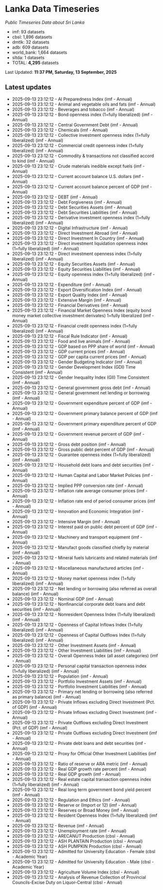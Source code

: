 # Lanka Data Timeseries
*Public Timeseries Data about Sri Lanka*

* imf: 93 datasets
* cbsl: 1,896 datasets
* dmtlk: 32 datasets
* adb: 609 datasets
* world_bank: 1,664 datasets
* sltda: 1 datasets
* TOTAL: **4,295** datasets

Last Updated: **11:37 PM, Saturday, 13 September, 2025**

## Latest updates

* 2025-09-13 23:12:12 - AI Preparedness Index (imf - Annual)
* 2025-09-13 23:12:12 - Animal and vegetable oils and fats (imf - Annual)
* 2025-09-13 23:12:12 - Beverages and tobacco (imf - Annual)
* 2025-09-13 23:12:12 - Bond openness index (1=fully liberalized) (imf - Annual)
* 2025-09-13 23:12:12 - Central Government Debt (imf - Annual)
* 2025-09-13 23:12:12 - Chemicals (imf - Annual)
* 2025-09-13 23:12:12 - Collective investment openness index (1=fully liberalized) (imf - Annual)
* 2025-09-13 23:12:12 - Commercial credit openness index (1=fully liberalized) (imf - Annual)
* 2025-09-13 23:12:12 - Commodity & transactions not classified accord to kind (imf - Annual)
* 2025-09-13 23:12:12 - Crude materials inedible except fuels (imf - Annual)
* 2025-09-13 23:12:12 - Current account balance U.S. dollars (imf - Annual)
* 2025-09-13 23:12:12 - Current account balance percent of GDP (imf - Annual)
* 2025-09-13 23:12:12 - DEBT (imf - Annual)
* 2025-09-13 23:12:12 - Debt Forgiveness (imf - Annual)
* 2025-09-13 23:12:12 - Debt Securities Assets (imf - Annual)
* 2025-09-13 23:12:12 - Debt Securities Liabilities (imf - Annual)
* 2025-09-13 23:12:12 - Derivative investment openness index (1=fully liberalized) (imf - Annual)
* 2025-09-13 23:12:12 - Digital Infrastructure (imf - Annual)
* 2025-09-13 23:12:12 - Direct Investment Abroad (imf - Annual)
* 2025-09-13 23:12:12 - Direct Investment In Country (imf - Annual)
* 2025-09-13 23:12:12 - Direct investment liquidation openness index (1=fully liberalized) (imf - Annual)
* 2025-09-13 23:12:12 - Direct investment openness index (1=fully liberalized) (imf - Annual)
* 2025-09-13 23:12:12 - Equity Securities Assets (imf - Annual)
* 2025-09-13 23:12:12 - Equity Securities Liabilities (imf - Annual)
* 2025-09-13 23:12:12 - Equity openness index (1=fully liberalized) (imf - Annual)
* 2025-09-13 23:12:12 - Expenditure (imf - Annual)
* 2025-09-13 23:12:12 - Export Diversification Index (imf - Annual)
* 2025-09-13 23:12:12 - Export Quality Index (imf - Annual)
* 2025-09-13 23:12:12 - Extensive Margin (imf - Annual)
* 2025-09-13 23:12:12 - Financial Derivatives (imf - Annual)
* 2025-09-13 23:12:12 - Financial Market Openness Index (equity bond money market collective investment derivates) 1=fully liberalized (imf - Annual)
* 2025-09-13 23:12:12 - Financial credit openness index (1=fully liberalized) (imf - Annual)
* 2025-09-13 23:12:12 - Fiscal Rule Indicator (imf - Annual)
* 2025-09-13 23:12:12 - Food and live animals (imf - Annual)
* 2025-09-13 23:12:12 - GDP based on PPP share of world (imf - Annual)
* 2025-09-13 23:12:12 - GDP current prices (imf - Annual)
* 2025-09-13 23:12:12 - GDP per capita current prices (imf - Annual)
* 2025-09-13 23:12:12 - Gender Budgeting Indicator (imf - Annual)
* 2025-09-13 23:12:12 - Gender Development Index (GDI) Time Consistent (imf - Annual)
* 2025-09-13 23:12:12 - Gender Inequality Index (GII) Time Consistent (imf - Annual)
* 2025-09-13 23:12:12 - General government gross debt (imf - Annual)
* 2025-09-13 23:12:12 - General government net lending or borrowing (imf - Annual)
* 2025-09-13 23:12:12 - Government expenditure percent of GDP (imf - Annual)
* 2025-09-13 23:12:12 - Government primary balance percent of GDP (imf - Annual)
* 2025-09-13 23:12:12 - Government primary expenditure percent of GDP (imf - Annual)
* 2025-09-13 23:12:12 - Government revenue percent of GDP (imf - Annual)
* 2025-09-13 23:12:12 - Gross debt position (imf - Annual)
* 2025-09-13 23:12:12 - Gross public debt percent of GDP (imf - Annual)
* 2025-09-13 23:12:12 - Guarantee openness index (1=fully liberalized) (imf - Annual)
* 2025-09-13 23:12:12 - Household debt loans and debt securities (imf - Annual)
* 2025-09-13 23:12:12 - Human Capital and Labor Market Policies (imf - Annual)
* 2025-09-13 23:12:12 - Implied PPP conversion rate (imf - Annual)
* 2025-09-13 23:12:12 - Inflation rate average consumer prices (imf - Annual)
* 2025-09-13 23:12:12 - Inflation rate end of period consumer prices (imf - Annual)
* 2025-09-13 23:12:12 - Innovation and Economic Integration (imf - Annual)
* 2025-09-13 23:12:12 - Intensive Margin (imf - Annual)
* 2025-09-13 23:12:12 - Interest paid on public debt percent of GDP (imf - Annual)
* 2025-09-13 23:12:12 - Machinery and transport equipment (imf - Annual)
* 2025-09-13 23:12:12 - Manufact goods classified chiefly by material (imf - Annual)
* 2025-09-13 23:12:12 - Mineral fuels lubricants and related materials (imf - Annual)
* 2025-09-13 23:12:12 - Miscellaneous manufactured articles (imf - Annual)
* 2025-09-13 23:12:12 - Money market openness index (1=fully liberalized) (imf - Annual)
* 2025-09-13 23:12:12 - Net lending or borrowing (also referred as overall balance) (imf - Annual)
* 2025-09-13 23:12:12 - Nominal GDP (imf - Annual)
* 2025-09-13 23:12:12 - Nonfinancial corporate debt loans and debt securities (imf - Annual)
* 2025-09-13 23:12:12 - Nonresident Openness Index (1=fully liberalized) (imf - Annual)
* 2025-09-13 23:12:12 - Openness of Capital Inflows Index (1=fully liberalized) (imf - Annual)
* 2025-09-13 23:12:12 - Openness of Capital Outflows Index (1=fully liberalized) (imf - Annual)
* 2025-09-13 23:12:12 - Other Investment Assets (imf - Annual)
* 2025-09-13 23:12:12 - Other Investment Liabilities (imf - Annual)
* 2025-09-13 23:12:12 - Overall Openness Index (all asset categories) (imf - Annual)
* 2025-09-13 23:12:12 - Personal capital transaction openness index (1=fully liberalized) (imf - Annual)
* 2025-09-13 23:12:12 - Population (imf - Annual)
* 2025-09-13 23:12:12 - Portfolio Investment Assets (imf - Annual)
* 2025-09-13 23:12:12 - Portfolio Investment Liabilities (imf - Annual)
* 2025-09-13 23:12:12 - Primary net lending or borrowing (also referred as primary balance) (imf - Annual)
* 2025-09-13 23:12:12 - Private Inflows excluding Direct Investment (Pct. of GDP) (imf - Annual)
* 2025-09-13 23:12:12 - Private Inflows excluding Direct Investment (imf - Annual)
* 2025-09-13 23:12:12 - Private Outflows excluding Direct Investment (Pct. of GDP) (imf - Annual)
* 2025-09-13 23:12:12 - Private Outflows excluding Direct Investment (imf - Annual)
* 2025-09-13 23:12:12 - Private debt loans and debt securities (imf - Annual)
* 2025-09-13 23:12:12 - Proxy for Official Other Investment Liabilities (imf - Annual)
* 2025-09-13 23:12:12 - Ratio of reserve or ARA metric (imf - Annual)
* 2025-09-13 23:12:12 - Real GDP growth rate percent (imf - Annual)
* 2025-09-13 23:12:12 - Real GDP growth (imf - Annual)
* 2025-09-13 23:12:12 - Real estate capital transaction openness index (1=fully liberalized) (imf - Annual)
* 2025-09-13 23:12:12 - Real long term government bond yield percent (imf - Annual)
* 2025-09-13 23:12:12 - Regulation and Ethics (imf - Annual)
* 2025-09-13 23:12:12 - Reserve or (Import or 12) (imf - Annual)
* 2025-09-13 23:12:12 - Reserves or Broad Money (imf - Annual)
* 2025-09-13 23:12:12 - Resident Openness Index (1=fully liberalized) (imf - Annual)
* 2025-09-13 23:12:12 - Revenue (imf - Annual)
* 2025-09-13 23:12:12 - Unemployment rate (imf - Annual)
* 2025-09-13 23:12:12 - ARECANUT Production (cbsl - Annual)
* 2025-09-13 23:12:12 - ASH PLANTAIN Production (cbsl - Annual)
* 2025-09-13 23:12:12 - ASH PUMPKIN Production (cbsl - Annual)
* 2025-09-13 23:12:12 - Admitted for University Education - Female (cbsl - Academic Year)
* 2025-09-13 23:12:12 - Admitted for University Education - Male (cbsl - Academic Year)
* 2025-09-13 23:12:12 - Agriculture Volume Index (cbsl - Annual)
* 2025-09-13 23:12:12 - Analysis of Revenue Collection of Provincial Councils-Excise Duty on Liquor-Central (cbsl - Annual)